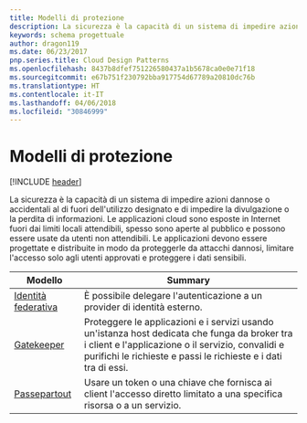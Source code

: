 ```yaml
---
title: Modelli di protezione
description: La sicurezza è la capacità di un sistema di impedire azioni dannose o accidentali al di fuori dell'utilizzo designato e di impedire la divulgazione o la perdita di informazioni. Le applicazioni cloud sono esposte in Internet fuori dai limiti locali attendibili, spesso sono aperte al pubblico e possono essere usate da utenti non attendibili. Le applicazioni devono essere progettate e distribuite in modo da proteggerle da attacchi dannosi, limitare l'accesso solo agli utenti approvati e proteggere i dati sensibili.
keywords: schema progettuale
author: dragon119
ms.date: 06/23/2017
pnp.series.title: Cloud Design Patterns
ms.openlocfilehash: 8437b8dfef751226580437a1b5678ca0e0e71f18
ms.sourcegitcommit: e67b751f230792bba917754d67789a20810dc76b
ms.translationtype: HT
ms.contentlocale: it-IT
ms.lasthandoff: 04/06/2018
ms.locfileid: "30846999"
---
```

# <a name="security-patterns"></a>Modelli di protezione

[!INCLUDE [header](../../_includes/header.md)]

La sicurezza è la capacità di un sistema di impedire azioni dannose o accidentali al di fuori dell'utilizzo designato e di impedire la divulgazione o la perdita di informazioni. Le applicazioni cloud sono esposte in Internet fuori dai limiti locali attendibili, spesso sono aperte al pubblico e possono essere usate da utenti non attendibili. Le applicazioni devono essere progettate e distribuite in modo da proteggerle da attacchi dannosi, limitare l'accesso solo agli utenti approvati e proteggere i dati sensibili.


|                    Modello                     |                                                                                                         Summary                                                                                                         |
|------------------------------------------------|-------------------------------------------------------------------------------------------------------------------------------------------------------------------------------------------------------------------------|
| [Identità federativa](../federated-identity.md) |                                                                                È possibile delegare l'autenticazione a un provider di identità esterno.                                                                                |
|         [Gatekeeper](../gatekeeper.md)         | Proteggere le applicazioni e i servizi usando un'istanza host dedicata che funga da broker tra i client e l'applicazione o il servizio, convalidi e purifichi le richieste e passi le richieste e i dati tra di essi. |
|          [Passepartout](../valet-key.md)          |                                                        Usare un token o una chiave che fornisca ai client l'accesso diretto limitato a una specifica risorsa o a un servizio.                                                        |

